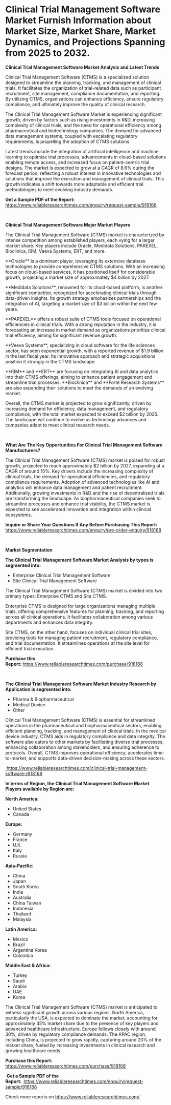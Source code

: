 <p><h1>Clinical Trial Management Software Market Furnish Information about Market Size, Market Share, Market Dynamics, and Projections Spanning from 2025 to 2032.</h1></p><p><strong>Clinical Trial Management Software Market Analysis and Latest Trends</strong></p>
<p><p>Clinical Trial Management Software (CTMS) is a specialized solution designed to streamline the planning, tracking, and management of clinical trials. It facilitates the organization of trial-related data such as participant recruitment, site management, compliance documentation, and reporting. By utilizing CTMS, organizations can enhance efficiency, ensure regulatory compliance, and ultimately improve the quality of clinical research.</p><p>The Clinical Trial Management Software Market is experiencing significant growth, driven by factors such as rising investments in R&D, increasing complexity of clinical trials, and the need for operational efficiency among pharmaceutical and biotechnology companies. The demand for advanced data management systems, coupled with escalating regulatory requirements, is propelling the adoption of CTMS solutions.</p><p>Latest trends include the integration of artificial intelligence and machine learning to optimize trial processes, advancements in cloud-based solutions enabling remote access, and increased focus on patient-centric trial designs. The market is expected to grow at a CAGR of 8.6% during the forecast period, reflecting a robust interest in innovative technologies and solutions that improve the execution and management of clinical trials. This growth indicates a shift towards more adaptable and efficient trial methodologies to meet evolving industry demands.</p></p>
<p><strong>Get a Sample PDF of the Report:&nbsp;</strong> <a href="https://www.reliableresearchtimes.com/enquiry/request-sample/918168?utm_campaign=2241&utm_medium=2&utm_source=Github&utm_content=ia&utm_term=06032025&utm_id=clinical-trial-management-software">https://www.reliableresearchtimes.com/enquiry/request-sample/918168</a></p>
<p>&nbsp;</p>
<p><strong>Clinical Trial Management Software Major Market Players</strong></p>
<p><p>The Clinical Trial Management Software (CTMS) market is characterized by intense competition among established players, each vying for a larger market share. Key players include Oracle, Medidata Solutions, PAREXEL, Bioclinica, IBM, Veeva Systems, ERT, and more.</p><p>**Oracle** is a dominant player, leveraging its extensive database technologies to provide comprehensive CTMS solutions. With an increasing focus on cloud-based services, it has positioned itself for considerable growth, projecting a market size of approximately $4 billion by 2027.</p><p>**Medidata Solutions**, renowned for its cloud-based platform, is another significant competitor, recognized for accelerating clinical trials through data-driven insights. Its growth strategy emphasizes partnerships and the integration of AI, targeting a market size of $3 billion within the next few years.</p><p>**PAREXEL** offers a robust suite of CTMS tools focused on operational efficiencies in clinical trials. With a strong reputation in the industry, it is forecasting an increase in market demand as organizations prioritize clinical trial efficiency, aiming for significant revenue growth.</p><p>**Veeva Systems**, specializing in cloud software for the life sciences sector, has seen exponential growth, with a reported revenue of $1.9 billion in the last fiscal year. Its innovative approach and strategic acquisitions position it strongly in the CTMS landscape.</p><p>**IBM** and **ERT** are focusing on integrating AI and data analytics into their CTMS offerings, aiming to enhance patient engagement and streamline trial processes. **Bioclinica** and **Forte Research Systems** are also expanding their solutions to meet the demands of an evolving market.</p><p>Overall, the CTMS market is projected to grow significantly, driven by increasing demand for efficiency, data management, and regulatory compliance, with the total market expected to exceed $2 billion by 2025. The landscape will continue to evolve as technology advances and companies adapt to meet clinical research needs.</p></p>
<p>&nbsp;</p>
<p><strong>What Are The Key Opportunities For Clinical Trial Management Software Manufacturers?</strong></p>
<p><p>The Clinical Trial Management Software (CTMS) market is poised for robust growth, projected to reach approximately $2 billion by 2027, expanding at a CAGR of around 15%. Key drivers include the increasing complexity of clinical trials, the demand for operational efficiencies, and regulatory compliance requirements. Adoption of advanced technologies like AI and analytics will enhance data management and patient recruitment. Additionally, growing investments in R&D and the rise of decentralized trials are transforming the landscape. As biopharmaceutical companies seek to streamline processes and enhance trial visibility, the CTMS market is expected to see accelerated innovation and integration within clinical ecosystems.</p></p>
<p><strong>Inquire or Share Your Questions If Any Before Purchasing This Report:</strong> <a href="https://www.reliableresearchtimes.com/enquiry/pre-order-enquiry/918168?utm_campaign=2241&utm_medium=2&utm_source=Github&utm_content=ia&utm_term=06032025&utm_id=clinical-trial-management-software">https://www.reliableresearchtimes.com/enquiry/pre-order-enquiry/918168</a></p>
<p>&nbsp;</p>
<p><strong>Market Segmentation</strong></p>
<p><strong>The Clinical Trial Management Software Market Analysis by types is segmented into:</strong></p>
<p><ul><li>Enterprise Clinical Trial Management Software</li><li>Site Clinical Trial Management Software</li></ul></p>
<p><p>The Clinical Trial Management Software (CTMS) market is divided into two primary types: Enterprise CTMS and Site CTMS. </p><p>Enterprise CTMS is designed for large organizations managing multiple trials, offering comprehensive features for planning, tracking, and reporting across all clinical operations. It facilitates collaboration among various departments and enhances data integrity.</p><p>Site CTMS, on the other hand, focuses on individual clinical trial sites, providing tools for managing patient recruitment, regulatory compliance, and trial documentation. It streamlines operations at the site level for efficient trial execution.</p></p>
<p><strong>Purchase this Report:&nbsp;</strong><a href="https://www.reliableresearchtimes.com/purchase/918168?utm_campaign=2241&utm_medium=2&utm_source=Github&utm_content=ia&utm_term=06032025&utm_id=clinical-trial-management-software">https://www.reliableresearchtimes.com/purchase/918168</a></p>
<p>&nbsp;</p>
<p><strong>The Clinical Trial Management Software Market Industry Research by Application is segmented into:</strong></p>
<p><ul><li>Pharma & Biopharmaceutical</li><li>Medical Device</li><li>Other</li></ul></p>
<p><p>Clinical Trial Management Software (CTMS) is essential for streamlined operations in the pharmaceutical and biopharmaceutical sectors, enabling efficient planning, tracking, and management of clinical trials. In the medical device industry, CTMS aids in regulatory compliance and data integrity. The software also caters to other markets by facilitating diverse trial processes, enhancing collaboration among stakeholders, and ensuring adherence to protocols. Overall, CTMS improves operational efficiency, accelerates time-to-market, and supports data-driven decision-making across these sectors.</p></p>
<p><a href="https://www.reliableresearchtimes.com/clinical-trial-management-software-r918168?utm_campaign=2241&utm_medium=2&utm_source=Github&utm_content=ia&utm_term=06032025&utm_id=clinical-trial-management-software">&nbsp;https://www.reliableresearchtimes.com/clinical-trial-management-software-r918168</a></p>
<p><strong>In terms of Region, the Clinical Trial Management Software Market Players available by Region are:</strong></p>
<p>
    <p> <strong> North America: </strong>
        <ul>
            <li>United States</li>
            <li>Canada</li>
        </ul>
        </p> 
    <p> <strong> Europe: </strong>
        <ul>
            <li>Germany</li>
            <li>France</li>
            <li>U.K.</li>
            <li>Italy</li>
            <li>Russia</li>
        </ul>
        </p> 
    <p> <strong> Asia-Pacific: </strong>
        <ul>
            <li>China</li>
            <li>Japan</li>
            <li>South Korea</li>
            <li>India</li>
            <li>Australia</li>
            <li>China Taiwan</li>
            <li>Indonesia</li>
            <li>Thailand</li>
            <li>Malaysia</li>
        </ul>
        </p> 
    <p> <strong> Latin America: </strong>
        <ul>
            <li>Mexico</li>
            <li>Brazil</li>
            <li>Argentina Korea</li>
            <li>Colombia</li>
        </ul>
        </p> 
    <p> <strong> Middle East & Africa: </strong>
        <ul>
            <li>Turkey</li>
            <li>Saudi</li>
            <li>Arabia</li>
            <li>UAE</li>
            <li>Korea</li>
        </ul>
    </p>
    </p>
<p><p>The Clinical Trial Management Software (CTMS) market is anticipated to witness significant growth across various regions. North America, particularly the USA, is expected to dominate the market, accounting for approximately 45% market share due to the presence of key players and advanced healthcare infrastructure. Europe follows closely with around 30%, driven by regulatory compliance demands. The APAC region, including China, is projected to grow rapidly, capturing around 20% of the market share, fueled by increasing investments in clinical research and growing healthcare needs.</p></p>
<p><strong>Purchase this Report: </strong><a href="https://www.reliableresearchtimes.com/purchase/918168?utm_campaign=2241&utm_medium=2&utm_source=Github&utm_content=ia&utm_term=06032025&utm_id=clinical-trial-management-software">https://www.reliableresearchtimes.com/purchase/918168</a></p>
<p>&nbsp;<strong>Get a Sample PDF of the Report:&nbsp;&nbsp;</strong><a href="https://www.reliableresearchtimes.com/enquiry/request-sample/918168?utm_campaign=2241&utm_medium=2&utm_source=Github&utm_content=ia&utm_term=06032025&utm_id=clinical-trial-management-software">https://www.reliableresearchtimes.com/enquiry/request-sample/918168</a></p>
<p><strong></strong></p>
<p>Check more reports on <a href="https://www.reliableresearchtimes.com/?utm_campaign=2241&utm_medium=2&utm_source=Github&utm_content=ia&utm_term=06032025&utm_id=clinical-trial-management-software">https://www.reliableresearchtimes.com/</a></p>